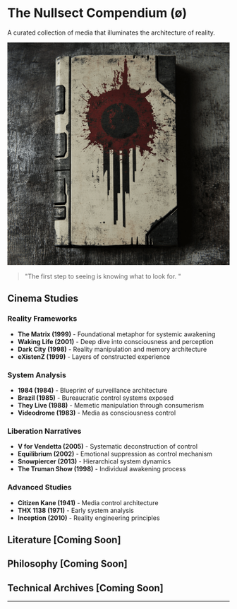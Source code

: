 # The Nullsect Compendium (ø)

A curated collection of media that illuminates the architecture of reality.

![compendium](./media/compendium.png)

> "The first step to seeing is knowing what to look for. "

## Cinema Studies

### Reality Frameworks

- **The Matrix (1999)** - Foundational metaphor for systemic awakening
- **Waking Life (2001)** - Deep dive into consciousness and perception
- **Dark City (1998)** - Reality manipulation and memory architecture
- **eXistenZ (1999)** - Layers of constructed experience

### System Analysis

- **1984 (1984)** - Blueprint of surveillance architecture
- **Brazil (1985)** - Bureaucratic control systems exposed
- **They Live (1988)** - Memetic manipulation through consumerism
- **Videodrome (1983)** - Media as consciousness control

### Liberation Narratives

- **V for Vendetta (2005)** - Systematic deconstruction of control
- **Equilibrium (2002)** - Emotional suppression as control mechanism
- **Snowpiercer (2013)** - Hierarchical system dynamics
- **The Truman Show (1998)** - Individual awakening process

### Advanced Studies

- **Citizen Kane (1941)** - Media control architecture
- **THX 1138 (1971)** - Early system analysis
- **Inception (2010)** - Reality engineering principles

## Literature [Coming Soon]

## Philosophy [Coming Soon]

## Technical Archives [Coming Soon]

---
